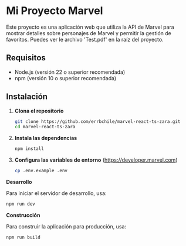 # Mi Proyecto Marvel

Este proyecto es una aplicación web que utiliza la API de Marvel para mostrar detalles sobre personajes de Marvel y permitir la gestión de favoritos. Puedes ver le archivo 'Test.pdf' en la raíz del proyecto.

## Requisitos

- Node.js (versión 22 o superior recomendada)
- npm (versión 10 o superior recomendada)

## Instalación

1. **Clona el repositorio**

   ```bash
   git clone https://github.com/errbchile/marvel-react-ts-zara.git
   cd marvel-react-ts-zara
   ```

2. **Instala las dependencias**

   ```bash
   npm install
   ```

3. **Configura las variables de entorno** (https://developer.marvel.com)

   ```bash
   cp .env.example .env
   ```

**Desarrollo**

Para iniciar el servidor de desarrollo, usa:

```bash
npm run dev
```

**Construcción**

Para construir la aplicación para producción, usa:


```bash
npm run build
```

